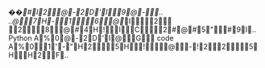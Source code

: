 ��*#I2@-2D'I9@-. . 
 
 . . @7H-16@*I2  28@#4H!IC2#@#5"#9I. .   P y t h o n   
 
 A%0@-2D'I@G  c o d e   A%01'-"H25H!@-!225HH2F. . 
 
 
 
 
 
 
